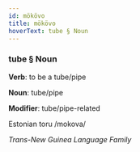 ```yaml
---
id: mökövo
title: mökövo
hoverText: tube § Noun
---
```


### tube § Noun

**Verb**: to be a tube/pipe

**Noun**: tube/pipe

**Modifier**: tube/pipe-related

Estonian toru /mokova/

*Trans-New Guinea Language Family*